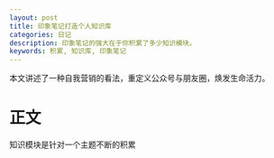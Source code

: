 ```yaml
---
layout: post
title: 印象笔记打造个人知识库
categories: 日记
description: 印象笔记的强大在于你积累了多少知识模块。
keywords: 积累, 知识库, 印象笔记
---
```


本文讲述了一种自我营销的看法，重定义公众号与朋友圈，焕发生命活力。


# 正文

知识模块是针对一个主题不断的积累
